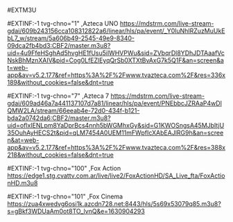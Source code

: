#EXTM3U

#EXTINF:-1 tvg-chno="1" ,Azteca UNO
https://mdstrm.com/live-stream-gdai/609b243156cca108312822a6/linear/hls/pa/event/_Y0luNhIRZuzMuUkEbL7_w/stream/5a606b49-2545-49e9-8340-09dca2fb4bd3:CBF2/master.m3u8?uid=4u9FfeHSghAd5hvgHE1fUsu5ilWHVPWu&sid=ZVbqrDl8YDhJDTAaafVcNskBhMznXAIV&pid=Cog0LfEZlEyqQrSb0XTXtBvAxG7k5Q1F&an=screen&at=web-app&av=v5.2.177&ref=https%3A%2F%2Fwww.tvazteca.com%2F&res=336x189&without_cookies=false&dnt=true

#EXTINF:-1 tvg-chno="7" ,Azteca 7
https://mdstrm.com/live-stream-gdai/609ad46a7a441137107d7a81/linear/hls/pa/event/PNEbbcJZRAaP4wDlQMW2LA/stream/66eeab4e-72d0-434f-b121-bda2a0742da6:CBF2/master.m3u8?uid=oflxIENLpm8YaDprBcs4nnh5bWGMhxGy&sid=G1KWOSngsA45MJbItjU35OuhAyHECS2t&pid=qLM7454A0UEM11mFWpfIcXAbEAJlRG9h&an=screen&at=web-app&av=v5.2.177&ref=https%3A%2F%2Fwww.tvazteca.com%2F&res=388x218&without_cookies=false&dnt=true

#EXTINF:-1 tvg-chno="100" ,Fox Action
https://edge1.stg.cvattv.com.ar/live/live2/FoxActionHD/SA_Live_fta/FoxActionHD.m3u8

#EXTINF:-1 tvg-chno="101" ,Fox Cinema
https://zua4xwedvg6osi1k.azcdn728.net:8443/hls/5s69x53079q85.m3u8?s=gBkf3WDUaAm0ot8TO_lvnQ&e=1630904293
